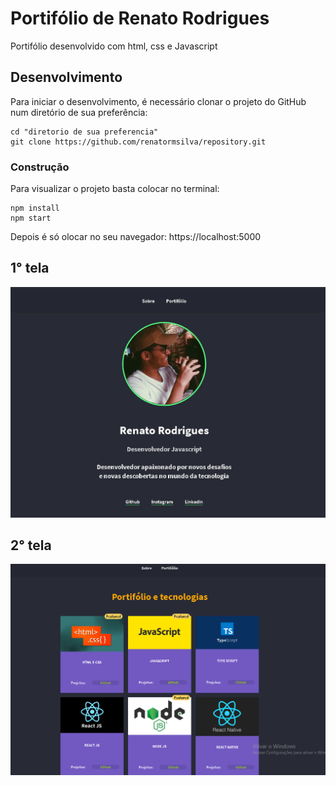# Portifólio de Renato Rodrigues 

Portifólio desenvolvido com html, css e Javascript

## Desenvolvimento

Para iniciar o desenvolvimento, é necessário clonar o projeto do GitHub num diretório de sua preferência:

```shell
cd "diretorio de sua preferencia"
git clone https://github.com/renatormsilva/repository.git
```

### Construção

Para visualizar o projeto basta colocar no terminal:

```shell
npm install
npm start
```

Depois é só olocar no seu navegador: https://localhost:5000

## 1° tela

<img src="/readpics/about.jpg" alt="firstscreen" width="600px"/>

## 2° tela

<img src="/readpics/content.png" alt="secondscreen" width="600px"/>
